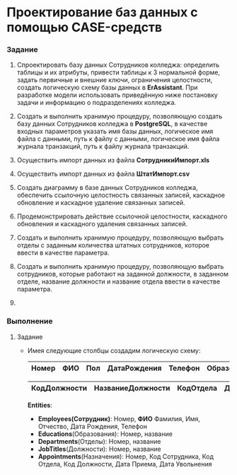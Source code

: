 # Проектирование баз данных с помощью CASE-средств

### Задание
1.  Спроектировать базу данных Сотрудников колледжа: определить таблицы и их   атрибуты, привести таблицы к 3 нормальной форме, задать первичные и внешние ключи, ограничения целостности, создать логическую схему базы данных  в **ErAssistant**.  При разработке модели использовать приведённую ниже постановку задачи и информацию о подразделениях колледжа.
   
2.	Создать и выполнить хранимую процедуру, позволяющую создать базу данных Сотрудников колледжа в **PostgreSQL**, в качестве входных параметров указать имя базы данных, логическое  имя файла с данными, путь к  файлу с данными, логическое  имя файла журнала транзакций, путь к  файлу журнала транзакций. 

3.  Осуществить импорт данных из файла **СотрудникиИмпорт.xls**
   
4.  Осуществить импорт данных из файла **ШтатИмпорт.csv**
   
5.  Создать диаграмму в  базе данных Сотрудников колледжа, обеспечить ссылочную целостность связанных записей, каскадное обновление и каскадное удаление связанных записей.

6.  Продемонстрировать действие ссылочной целостности, каскадного  обновления и каскадного  удаления связанных записей.

7.  Создать и выполнить хранимую процедуру, позволяющую выбрать отделы с заданным количества штатных сотрудников, которое ввести в качестве параметра.

8.  Создать и выполнить хранимую процедуру, позволяющую выбрать сотрудников, которые работают на заданной должности, в заданном отделе, название  должности и название отдела ввести в качестве параметра.  
9.  
### Выполнение

1. Задание 
   + Имея следующие столбцы создадим логическую схему:
    
        |Номер|ФИО|Пол|ДатаРождения|Телефон|Образование|НазваниеОтдела|
        |-|-|-|-|-|-|-|

        |КодДолжности|НазваниеДолжности|КодОтдела|ДатаПриема|ДатаУвольнения|
        |-|-|-|-|-|

        **Entities**:
        + **Employees(Сотрудник)**: Номер, **ФИО** Фамилия, Имя, Отчество, Дата Рождения, Телефон
        + **Educations**(Образования): Номер, название
        + **Departments**(Отделы): Номер, название
        + **JobTitles**(Должности): Номер, название
        + **Appointments**(Назначения): Номер, Код Сотрудника, Код Отдела, Код Должности, Дата Приема, Дата Увольнения
